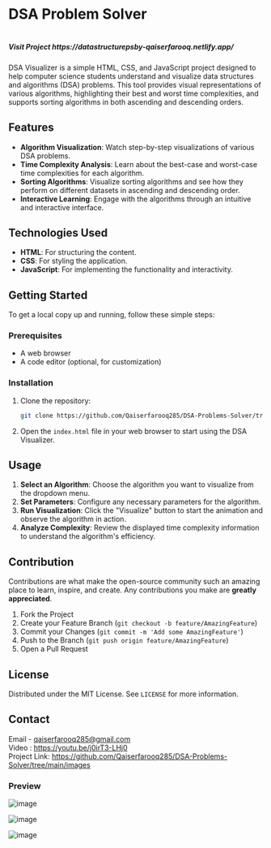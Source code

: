 

# <h1> DSA Problem Solver <h1>
<h5>Visit Project https://datastructurepsby-qaiserfarooq.netlify.app/ </h5>
DSA Visualizer is a simple HTML, CSS, and JavaScript project designed to help computer science students understand and visualize data structures and algorithms (DSA) problems. This tool provides visual representations of various algorithms, highlighting their best and worst time complexities, and supports sorting algorithms in both ascending and descending orders.

## Features

- **Algorithm Visualization**: Watch step-by-step visualizations of various DSA problems.
- **Time Complexity Analysis**: Learn about the best-case and worst-case time complexities for each algorithm.
- **Sorting Algorithms**: Visualize sorting algorithms and see how they perform on different datasets in ascending and descending order.
- **Interactive Learning**: Engage with the algorithms through an intuitive and interactive interface.

## Technologies Used

- **HTML**: For structuring the content.
- **CSS**: For styling the application.
- **JavaScript**: For implementing the functionality and interactivity.

## Getting Started

To get a local copy up and running, follow these simple steps:

### Prerequisites

- A web browser
- A code editor (optional, for customization)

### Installation

1. Clone the repository:
   ```sh
   git clone https://github.com/Qaiserfarooq285/DSA-Problems-Solver/tree/main/images.git
   ```
2. Open the `index.html` file in your web browser to start using the DSA Visualizer.

## Usage

1. **Select an Algorithm**: Choose the algorithm you want to visualize from the dropdown menu.
2. **Set Parameters**: Configure any necessary parameters for the algorithm.
3. **Run Visualization**: Click the "Visualize" button to start the animation and observe the algorithm in action.
4. **Analyze Complexity**: Review the displayed time complexity information to understand the algorithm's efficiency.

## Contribution

Contributions are what make the open-source community such an amazing place to learn, inspire, and create. Any contributions you make are **greatly appreciated**.

1. Fork the Project
2. Create your Feature Branch (`git checkout -b feature/AmazingFeature`)
3. Commit your Changes (`git commit -m 'Add some AmazingFeature'`)
4. Push to the Branch (`git push origin feature/AmazingFeature`)
5. Open a Pull Request

## License

Distributed under the MIT License. See `LICENSE` for more information.

## Contact

Email - qaiserfarooq285@gmail.com <br/>
Video : https://youtu.be/j0irT3-LHj0 <br/>
Project Link: https://github.com/Qaiserfarooq285/DSA-Problems-Solver/tree/main/images <br/>

<h3> Preview </h3>

![image](https://github.com/Qaiserfarooq285/DSA-Problems-Solver/assets/118597629/21b9d3b9-b1e1-47dd-a56c-63630fe85541)


![image](https://github.com/Qaiserfarooq285/DSA-Problems-Solver/assets/118597629/e505f1ef-b7fd-4047-b0f5-6f668f681d28)

![image](https://github.com/Qaiserfarooq285/DSA-Problems-Solver/assets/118597629/8b1e7ed7-f7be-4ec7-b675-e79fd71cb862)




